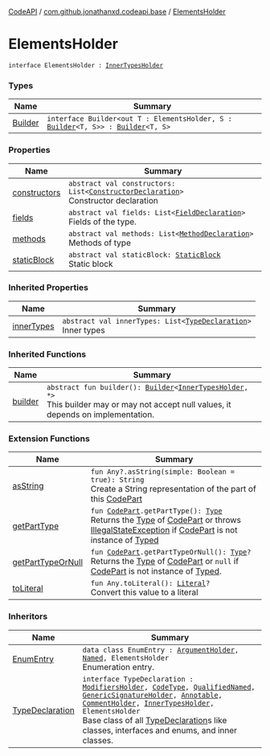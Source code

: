 [CodeAPI](../../index.md) / [com.github.jonathanxd.codeapi.base](../index.md) / [ElementsHolder](.)

# ElementsHolder

`interface ElementsHolder : `[`InnerTypesHolder`](../-inner-types-holder/index.md)

### Types

| Name | Summary |
|---|---|
| [Builder](-builder/index.md) | `interface Builder<out T : ElementsHolder, S : `[`Builder`](-builder/index.md)`<T, S>> : `[`Builder`](../-inner-types-holder/-builder/index.md)`<T, S>` |

### Properties

| Name | Summary |
|---|---|
| [constructors](constructors.md) | `abstract val constructors: List<`[`ConstructorDeclaration`](../-constructor-declaration/index.md)`>`<br>Constructor declaration |
| [fields](fields.md) | `abstract val fields: List<`[`FieldDeclaration`](../-field-declaration/index.md)`>`<br>Fields of the type. |
| [methods](methods.md) | `abstract val methods: List<`[`MethodDeclaration`](../-method-declaration/index.md)`>`<br>Methods of type |
| [staticBlock](static-block.md) | `abstract val staticBlock: `[`StaticBlock`](../-static-block/index.md)<br>Static block |

### Inherited Properties

| Name | Summary |
|---|---|
| [innerTypes](../-inner-types-holder/inner-types.md) | `abstract val innerTypes: List<`[`TypeDeclaration`](../-type-declaration/index.md)`>`<br>Inner types |

### Inherited Functions

| Name | Summary |
|---|---|
| [builder](../-inner-types-holder/builder.md) | `abstract fun builder(): `[`Builder`](../-inner-types-holder/-builder/index.md)`<`[`InnerTypesHolder`](../-inner-types-holder/index.md)`, *>`<br>This builder may or may not accept null values, it depends on implementation. |

### Extension Functions

| Name | Summary |
|---|---|
| [asString](../../com.github.jonathanxd.codeapi.util/kotlin.-any/as-string.md) | `fun Any?.asString(simple: Boolean = true): String`<br>Create a String representation of the part of this [CodePart](../../com.github.jonathanxd.codeapi/-code-part/index.md) |
| [getPartType](../../com.github.jonathanxd.codeapi.util/get-part-type.md) | `fun `[`CodePart`](../../com.github.jonathanxd.codeapi/-code-part/index.md)`.getPartType(): `[`Type`](http://docs.oracle.com/javase/6/docs/api/java/lang/reflect/Type.html)<br>Returns the [Type](http://docs.oracle.com/javase/6/docs/api/java/lang/reflect/Type.html) of [CodePart](../../com.github.jonathanxd.codeapi/-code-part/index.md) or throws [IllegalStateException](http://docs.oracle.com/javase/6/docs/api/java/lang/IllegalStateException.html) if [CodePart](../../com.github.jonathanxd.codeapi/-code-part/index.md) is not instance of [Typed](../-typed/index.md) |
| [getPartTypeOrNull](../../com.github.jonathanxd.codeapi.util/get-part-type-or-null.md) | `fun `[`CodePart`](../../com.github.jonathanxd.codeapi/-code-part/index.md)`.getPartTypeOrNull(): `[`Type`](http://docs.oracle.com/javase/6/docs/api/java/lang/reflect/Type.html)`?`<br>Returns the [Type](http://docs.oracle.com/javase/6/docs/api/java/lang/reflect/Type.html) of [CodePart](../../com.github.jonathanxd.codeapi/-code-part/index.md) or `null` if [CodePart](../../com.github.jonathanxd.codeapi/-code-part/index.md) is not instance of [Typed](../-typed/index.md). |
| [toLiteral](../../com.github.jonathanxd.codeapi.util.conversion/kotlin.-any/to-literal.md) | `fun Any.toLiteral(): `[`Literal`](../../com.github.jonathanxd.codeapi.literal/-literal/index.md)`?`<br>Convert this value to a literal |

### Inheritors

| Name | Summary |
|---|---|
| [EnumEntry](../-enum-entry/index.md) | `data class EnumEntry : `[`ArgumentHolder`](../-argument-holder/index.md)`, `[`Named`](../-named/index.md)`, ElementsHolder`<br>Enumeration entry. |
| [TypeDeclaration](../-type-declaration/index.md) | `interface TypeDeclaration : `[`ModifiersHolder`](../-modifiers-holder/index.md)`, `[`CodeType`](../../com.github.jonathanxd.codeapi.type/-code-type/index.md)`, `[`QualifiedNamed`](../-qualified-named/index.md)`, `[`GenericSignatureHolder`](../-generic-signature-holder/index.md)`, `[`Annotable`](../-annotable/index.md)`, `[`CommentHolder`](../../com.github.jonathanxd.codeapi.base.comment/-comment-holder/index.md)`, `[`InnerTypesHolder`](../-inner-types-holder/index.md)`, ElementsHolder`<br>Base class of all [TypeDeclaration](../-type-declaration/index.md)s like classes, interfaces and enums, and inner classes. |
